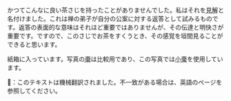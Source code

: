 <p>かつてこんなに良い茶さじを持ったことがありませんでした。私はそれを<abbr title="kenge">見解</abbr>と名付けました。これは禅の弟子が自分の公案に対する返答として試みるものです。返答の表面的な意味はそれほど重要ではありませんが、その伝達と明快さが重要です。ですので、このさじでお茶をすくうとき、その感覚を垣間見ることができると思います。</p>
<p>紙箱に入っています。写真の<abbr title="natsume">棗</abbr>は比較用であり、この写真では<abbr title="ko natsume; a smaller size tea caddy">小棗</abbr>を使用しています。</p>
👾：このテキストは機械翻訳されました。不一致がある場合は、英語のページを参照してください。
